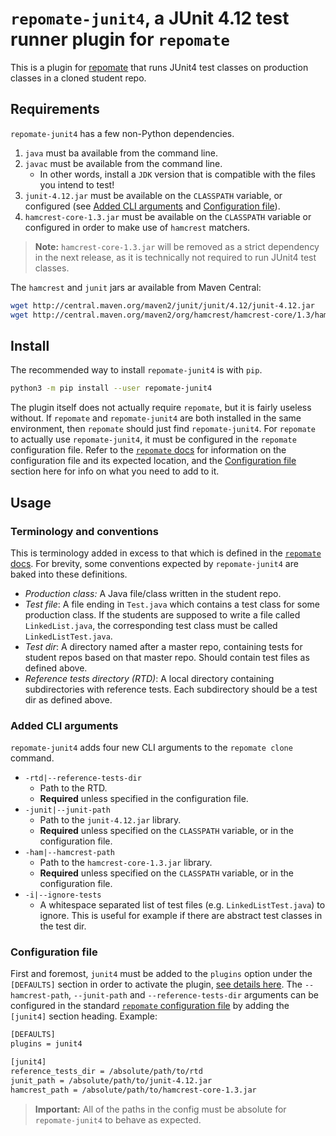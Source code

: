 # `repomate-junit4`, a JUnit 4.12 test runner plugin for `repomate`
This is a plugin for [repomate](https://github.com/slarse/repomate) that runs
JUnit4 test classes on production classes in a cloned student repo.

## Requirements
`repomate-junit4` has a few non-Python dependencies.

1. `java` must ba available from the command line.
2. `javac` must be available from the command line.
    - In other words, install a `JDK` version that is compatible with the files
    you intend to test!
3. `junit-4.12.jar` must be available on the `CLASSPATH` variable, or configured
    (see [Added CLI arguments](#added-cli-arguments) and
    [Configuration file](#configuration-file)).
4. `hamcrest-core-1.3.jar` must be available on the `CLASSPATH` variable or
   configured in order to make use of `hamcrest` matchers.

> **Note:** `hamcrest-core-1.3.jar` will be removed as a strict dependency in
> the next release, as it is technically not required to run JUnit4 test
> classes.

The `hamcrest` and `junit` jars ar available from Maven Central:

```bash
wget http://central.maven.org/maven2/junit/junit/4.12/junit-4.12.jar
wget http://central.maven.org/maven2/org/hamcrest/hamcrest-core/1.3/hamcrest-core-1.3.jar
```

## Install
The recommended way to install `repomate-junit4` is with `pip`.

```bash
python3 -m pip install --user repomate-junit4
```

The plugin itself does not actually require `repomate`, but it is fairly
useless without. If `repomate` and `repomate-junit4` are both installed in the
same environment, then `repomate` should just find `repomate-junit4`.
For `repomate` to actually use `repomate-junit4`, it must be configured
in the `repomate` configuration file. Refer to the
[`repomate` docs](https://repomate.readthedocs.io/en/latest/configuration.html)
for information on the configuration file and its expected location, and the
[Configuration file](#configuration-file) section here for info on what you
need to add to it.

## Usage

### Terminology and conventions
This is terminology added in excess to that which is defined in the [`repomate`
docs](https://repomate.readthedocs.io/en/latest/fundamentals.html#terminology).
For brevity, some conventions expected by `repomate-junit4` are baked into
these definitions.

* _Production class:_ A Java file/class written in the student repo.
* _Test file_: A file ending in `Test.java` which contains a test class for
  some production class. If the students are supposed to write a file called
  `LinkedList.java`, the corresponding test class must be called
  `LinkedListTest.java`.
* _Test dir_: A directory named after a master repo, containing tests for
  student repos based on that master repo. Should contain test files
  as defined above.
* _Reference tests directory (RTD)_: A local directory containing subdirectories
  with reference tests. Each subdirectory should be a test dir as defined above.

### Added CLI arguments
`repomate-junit4` adds four new CLI arguments to the `repomate clone` command.

* `-rtd|--reference-tests-dir`
    - Path to the RTD.
    - **Required** unless specified in the configuration file.
* `-junit|--junit-path`
    - Path to the `junit-4.12.jar` library.
    - **Required** unless specified on the `CLASSPATH` variable, or in the
      configuration file.
* `-ham|--hamcrest-path`
    - Path to the `hamcrest-core-1.3.jar` library.
    - **Required** unless specified on the `CLASSPATH` variable, or in the
      configuration file.
* `-i|--ignore-tests`
    - A whitespace separated list of test files (e.g. `LinkedListTest.java`) to
    ignore. This is useful for example if there are abstract test classes in
    the test dir.

### Configuration file
First and foremost, `junit4` must be added to the `plugins` option under the
`[DEFAULTS]` section in order to activate the plugin,
[see details here](https://repomate.readthedocs.io/en/latest/plugins.html#using-existing-plugins).
The `--hamcrest-path`, `--junit-path` and `--reference-tests-dir` arguments can
be configured in the standard
[`repomate` configuration file](https://repomate.readthedocs.io/en/latest/configuration.html)
by adding the `[junit4]` section heading. Example:

```bash
[DEFAULTS]
plugins = junit4

[junit4]
reference_tests_dir = /absolute/path/to/rtd
junit_path = /absolute/path/to/junit-4.12.jar
hamcrest_path = /absolute/path/to/hamcrest-core-1.3.jar
```

> **Important:** All of the paths in the config must be absolute for
> `repomate-junit4` to behave as expected.
